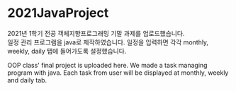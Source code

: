 # 2021JavaProject

2021년 1학기 전공 객체지향프로그래밍 기말 과제를 업로드했습니다.<br>
일정 관리 프로그램을 java로 제작하였습니다. 
일정을 입력하면 각각 monthly, weekly, daily 탭에 들어가도록 설정했습니다.

OOP class' final project is uploaded here.
We made a task managing program with java.
Each task from user will be displayed at monthly, weekly and daily tab.
